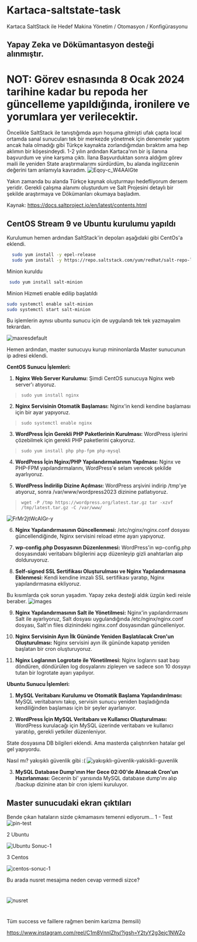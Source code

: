 # Kartaca-saltstate-task
Kartaca SaltStack ile Hedef Makina Yönetim / Otomasyon / Konfigürasyonu
## Yapay Zeka ve Dökümantasyon desteği alınmıştır.
# NOT: Görev esnasında 8 Ocak 2024 tarihine kadar bu repoda her güncelleme yapıldığında, ironilere ve yorumlara yer verilecektir.
Öncelikle SaltStack ile tanıştığımda aşırı hoşuma gitmişti ufak çapta local ortamda sanal sunucuları 
tek bir merkezde yönetmek için denemeler yaptım ancak hala olmadığı gibi Türkçe kaynakta zorlandığımdan bıraktım ama hep aklımın bir köşesindeydi.
1-2 yılın ardından Kartaca'nın bir iş ilanına başvurdum ve yine karşıma çıktı.
İlana Başvurduktan sonra aldığım görev maili ile yeniden State araştırmalarımı sürdürdüm, bu alanda ingilizcenin değerini tam anlamıyla kavradım. 
![Eqoy-c_W4AAIGte](https://github.com/nihatbyram/Kartaca-saltstate-task/assets/30882402/236a4475-6635-4f85-b26b-35f4eada5627)

Yakın zamanda bu alanda Türkçe kaynak oluşturmayı hedefliyorum dersem yeridir.
Gerekli çalışma alanımı oluşturdum ve Salt Projesini detaylı bir şekilde araştırmaya ve Dökümanları okumaya başladım.

Kaynak: https://docs.saltproject.io/en/latest/contents.html


## CentOS Stream 9 ve Ubuntu kurulumu yapıldı
Kurulumun hemen ardından SaltStack'in depoları aşağıdaki gibi CentOs'a eklendi.

```bash
  sudo yum install -y epel-release
  sudo yum install -y https://repo.saltstack.com/yum/redhat/salt-repo-latest-2.el7.noarch.rpm
```

 Minion kuruldu
 ```bash
  sudo yum install salt-minion
 ```
Minion Hizmeti enable edilip başlatıldı

 ```bash
 sudo systemctl enable salt-minion
 sudo systemctl start salt-minion
 ```
Bu işlemlerin aynısı ubuntu sunucu için de uygulandı tek tek yazmayalım tekrardan.

![maxresdefault](https://github.com/nihatbyram/Kartaca-saltstate-task/assets/30882402/b96db290-b501-4264-89cc-9cd4fe4034ee)

Hemen ardından, master sunucuyu kurup mininonlarda Master sunucunun ip adresi eklendi.


**CentOS Sunucu İşlemleri:**

1.  **Nginx Web Server Kurulumu:** Şimdi CentOS sunucuya Nginx web server'ı atıyoruz.
    
    
 

>    `sudo yum install nginx`

    
2.  **Nginx Servisinin Otomatik Başlaması:** Nginx'in kendi kendine başlaması için bir ayar yapıyoruz.
    
   
  

>   `sudo systemctl enable nginx`

    
3.  **WordPress İçin Gerekli PHP Paketlerinin Kurulması:** WordPress işlerini çözebilmek için gerekli PHP paketlerini çakıyoruz.
    
    

> `sudo yum install php php-fpm php-mysql`

    
4.  **WordPress İçin Nginx/PHP Yapılandırmalarının Yapılması:** Nginx ve PHP-FPM yapılandırmalarını, WordPress'e selam verecek şekilde ayarlıyoruz.
    
5.  **WordPress İndirilip Dizine Açılması:** WordPress arşivini indirip /tmp'ye atıyoruz, sonra /var/www/wordpress2023 dizinine patlatıyoruz.
        
   

>  `wget -P /tmp https://wordpress.org/latest.tar.gz
>     tar -xzvf /tmp/latest.tar.gz -C /var/www/`


![FrMr2jtWcAIGr-y](https://github.com/nihatbyram/Kartaca-saltstate-task/assets/30882402/92192038-ba31-499e-a90d-f0f79d086329)


    
6.  **Nginx Yapılandırmasının Güncellenmesi:** /etc/nginx/nginx.conf dosyası güncellendiğinde, Nginx servisini reload etme ayarı yapıyoruz.
    
7.  **wp-config.php Dosyasının Düzenlenmesi:** WordPress'in wp-config.php dosyasındaki veritabanı bilgilerini açıp düzenleyip gizli anahtarları alıp dolduruyoruz.
    
8.  **Self-signed SSL Sertifikası Oluşturulması ve Nginx Yapılandırmasına Eklenmesi:** Kendi kendine imzalı SSL sertifikası yaratıp, Nginx yapılandırmasına ekliyoruz.



Bu kısımlarda çok sorun yaşadım. Yapay zeka desteği aldık üzgün kedi reisle beraber.
![images](https://github.com/nihatbyram/Kartaca-saltstate-task/assets/30882402/3224a5aa-60b1-48c7-b5ad-d90f284506d0)


    
9.  **Nginx Yapılandırmasının Salt ile Yönetilmesi:** Nginx'in yapılandırmasını Salt ile ayarlıyoruz, Salt dosyası uygulandığında /etc/nginx/nginx.conf dosyası, Salt'ın files dizinindeki nginx.conf dosyasından güncelleniyor.
    
10.  **Nginx Servisinin Ayın İlk Gününde Yeniden Başlatılacak Cron'un Oluşturulması:** Nginx servisini ayın ilk gününde kapatıp yeniden başlatan bir cron oluşturuyoruz.
    
11.  **Nginx Loglarının Logrotate ile Yönetilmesi:** Nginx loglarını saat başı döndüren, döndürülen log dosyalarını zipleyen ve sadece son 10 dosyayı tutan bir logrotate ayarı yapılıyor.
    

**Ubuntu Sunucu İşlemleri:**

1.  **MySQL Veritabanı Kurulumu ve Otomatik Başlama Yapılandırılması:** MySQL veritabanını takıp, servisin sunucu yeniden başladığında kendiliğinden başlaması için bir şeyler ayarlanıyor.
    
2.  **WordPress İçin MySQL Veritabanı ve Kullanıcı Oluşturulması:** WordPress kurulacağı için MySQL üzerinde veritabanı ve kullanıcı yaratılıp, gerekli yetkiler düzenleniyor.


State dosyasına DB bilgileri eklendi. Ama masterda çalıştırırken hatalar gel gel yapıyordu.

Nasıl mı? yakışıklı güvenlik gibi :(
![yakışıklı-güvenlik-yakisikli-guvenlik](https://github.com/nihatbyram/Kartaca-saltstate-task/assets/30882402/40c4fd46-6e14-4994-9d6f-0f17a59d76ff)



    
3.  **MySQL Database Dump'ının Her Gece 02:00'de Alınacak Cron'un Hazırlanması:** Gecenin bi' yarısında MySQL database dump'ını alıp /backup dizinine atan bir cron işlemi kuruluyor.

## Master sunucudaki ekran çıktıları

Bende çıkan hataların sizde çıkmamasını temenni ediyorum...
1 - Test
![pin-test](https://github.com/nihatbyram/Kartaca-saltstate-task/assets/30882402/8f539a29-40f0-4ba0-a7dc-1b489983e57b)

2 Ubuntu 

![Ubuntu Sonuc-1](https://github.com/nihatbyram/Kartaca-saltstate-task/assets/30882402/efa1ee14-5f34-4352-b886-62291789995f)

3 Centos

![centos-sonuc-1](https://github.com/nihatbyram/Kartaca-saltstate-task/assets/30882402/81abc023-2c0d-4bc7-bd7c-e18642784b06)



Bu arada nusret mesajıma neden cevap vermedi sizce?
# 
![nusret](https://github.com/nihatbyram/Kartaca-saltstate-task/assets/30882402/6298e544-ef04-4113-a8f3-7c0aabf1a481)

#
Tüm success ve faillere rağmen benim karizma (temsili)


https://www.instagram.com/reel/C1m8VnnIZhy/?igsh=Y2tyY2g3ejc1NWZo
